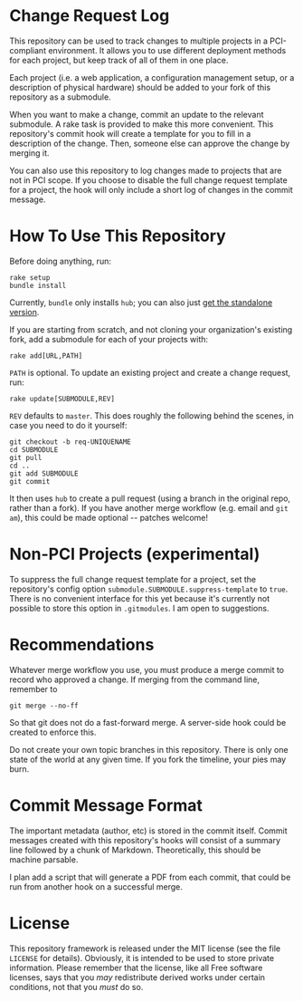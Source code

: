 Change Request Log
==================

This repository can be used to track changes to multiple projects in a
PCI-compliant environment. It allows you to use different deployment methods
for each project, but keep track of all of them in one place.

Each project (i.e. a web application, a configuration management setup, or a
description of physical hardware) should be added to your fork of this
repository as a submodule.

When you want to make a change, commit an update to the relevant submodule. A
rake task is provided to make this more convenient. This repository's commit
hook will create a template for you to fill in a description of the change.
Then, someone else can approve the change by merging it.

You can also use this repository to log changes made to projects that are not
in PCI scope. If you choose to disable the full change request template for a
project, the hook will only include a short log of changes in the commit
message.

How To Use This Repository
==========================

Before doing anything, run:

    rake setup
    bundle install

Currently, `bundle` only installs `hub`; you can also just
[get the standalone version](https://github.com/defunkt/hub#standalone).

If you are starting from scratch, and not cloning your organization's existing
fork, add a submodule for each of your projects with:

    rake add[URL,PATH]

`PATH` is optional. To update an existing project and create a change request,
run:

    rake update[SUBMODULE,REV]

`REV` defaults to `master`. This does roughly the following behind the
scenes, in case you need to do it yourself:

    git checkout -b req-UNIQUENAME
    cd SUBMODULE
    git pull
    cd ..
    git add SUBMODULE
    git commit

It then uses `hub` to create a pull request (using a branch in the original
repo, rather than a fork). If you have another merge workflow (e.g. email and
`git am`), this could be made optional -- patches welcome!

Non-PCI Projects (experimental)
===============================

To suppress the full change request template for a project, set the
repository's config option `submodule.SUBMODULE.suppress-template` to `true`.
There is no convenient interface for this yet because it's currently not
possible to store this option in `.gitmodules`. I am open to suggestions.

Recommendations
===============

Whatever merge workflow you use, you must produce a merge commit to record who
approved a change. If merging from the command line, remember to

    git merge --no-ff

So that git does not do a fast-forward merge. A server-side hook could be
created to enforce this.

Do not create your own topic branches in this repository. There is only one
state of the world at any given time. If you fork the timeline, your pies may
burn.

Commit Message Format
=====================

The important metadata (author, etc) is stored in the commit itself. Commit
messages created with this repository's hooks will consist of a summary line
followed by a chunk of Markdown. Theoretically, this should be machine
parsable.

I plan add a script that will generate a PDF from each commit, that could be
run from another hook on a successful merge.

License
=======

This repository framework is released under the MIT license (see the file
`LICENSE` for details). Obviously, it is intended to be used to store private
information. Please remember that the license, like all Free software
licenses, says that you *may* redistribute derived works under certain
conditions, not that you *must* do so.
